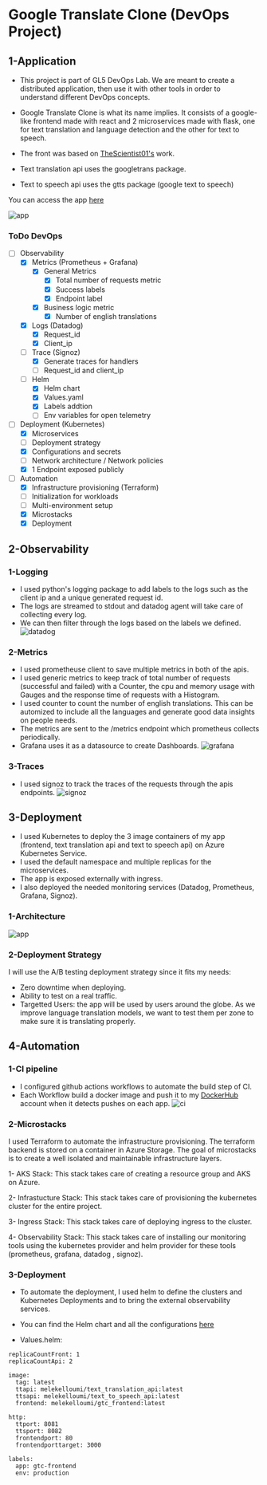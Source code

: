 # Google Translate Clone (DevOps Project)

## 1-Application

* This project is part of GL5 DevOps Lab. We are meant to create a distributed application, 
then use it with other tools in order to understand different DevOps concepts.

* Google Translate Clone is what its name implies. It consists of a google-like frontend made with react
and 2 microservices made with flask, one for text translation and language detection and the other for
text to speech.
* The front was based on [TheScientist01's](https://github.com/TheScientist01/GoogleTranslateClone) work.
* Text translation api uses the googletrans package.
* Text to speech api uses the gtts package (google text to speech)

You can access the app [here](http://20.23.138.64/)

![app](assets/app.png)

### ToDo DevOps

- [ ] Observability
  - [x] Metrics (Prometheus + Grafana)
    - [x] General Metrics
      - [x] Total number of requests metric
      - [x] Success labels
      - [x] Endpoint label
    - [x] Business logic metric
      - [x] Number of english translations
  - [x] Logs (Datadog)
    - [x] Request_id
    - [x] Client_ip
  - [ ] Trace (Signoz)
    - [x] Generate traces for handlers
    - [ ] Request_id and client_ip
  - [ ] Helm
    - [x] Helm chart
    - [x] Values.yaml
    - [x] Labels addtion
    - [ ] Env variables for open telemetry
- [ ] Deployment (Kubernetes)
  - [x] Microservices
  - [ ] Deployment strategy
  - [x] Configurations and secrets
  - [ ] Network architecture / Network policies
  - [x] 1 Endpoint exposed publicly
- [ ] Automation
  - [x] Infrastructure provisioning (Terraform)
  - [ ] Initialization for workloads
  - [ ] Multi-environment setup
  - [x] Microstacks
  - [x] Deployment

## 2-Observability
### 1-Logging
* I used python's logging package to add labels to the logs such as the client ip and a unique generated request
id.
* The logs are streamed to stdout and datadog agent will take care of collecting every log.
* We can then filter through the logs based on the labels we defined.
![datadog](assets/datadog.png)
### 2-Metrics
* I used prometheuse client to save multiple metrics in both of the apis.
* I used generic metrics to keep track of total number of requests (successful and failed) with a Counter, the cpu and memory usage
with Gauges and the response time of requests with a Histogram.
* I used counter to count the number of english translations. This can be automized to include all the languages
and generate good data insights on people needs.
* The metrics are sent to the /metrics endpoint which prometheus collects periodically.
* Grafana uses it as a datasource to create Dashboards.
![grafana](assets/grafana.png)
### 3-Traces
* I used signoz to track the traces of the requests through the apis endpoints.
![signoz](assets/signoz.png)
## 3-Deployment
* I used Kubernetes to deploy the 3 image containers of my app (frontend, text translation api and text to speech api) 
on Azure Kubernetes Service. 
* I used the default namespace and multiple replicas for the microservices.
* The app is exposed externally with ingress.
* I also deployed the needed monitoring services (Datadog, Prometheus, Grafana, Signoz).
### 1-Architecture
![app](assets/architecture.jpg)
### 2-Deployment Strategy
I will use the A/B testing deployment strategy since it fits my needs:
* Zero downtime when deploying.
* Ability to test on a real traffic.
* Targetted Users: the app will be used by users around the globe. As we improve language translation models, we want 
to test them per zone to make sure it is translating properly.

## 4-Automation
### 1-CI pipeline
* I configured github actions workflows to automate the build step of CI.
* Each Workflow build a docker image and push it to my [DockerHub](https://hub.docker.com/u/melekelloumi) account when it detects pushes on each app.
![ci](assets/ci.png)
### 2-Microstacks
I used Terraform to automate the infrastructure provisioning. The terraform backend is stored on a container in 
Azure Storage.
The goal of microstacks is to create a well isolated and maintainable infrastructure layers.

1- AKS Stack: This stack takes care of creating a resource group and  AKS on Azure.

2- Infrastucture Stack: This stack takes care of provisioning the kubernetes cluster for the entire project.

3- Ingress Stack: This stack takes care of deploying ingress to the cluster.

4- Observability Stack: This stack takes care of installing our monitoring tools using the kubernetes provider and helm provider for these tools (prometheus, grafana, datadog , signoz).

### 3-Deployment
* To automate the deployment, I used helm to define the clusters and Kubernetes Deployments and to bring the external
observability services.
* You can find the Helm chart and all the configurations [here](https://github.com/MelekElloumi/google-translate-clone/tree/main/Infrastructure)

* Values.helm: 
```
replicaCountFront: 1
replicaCountApi: 2

image:
  tag: latest
  ttapi: melekelloumi/text_translation_api:latest
  ttsapi: melekelloumi/text_to_speech_api:latest
  frontend: melekelloumi/gtc_frontend:latest

http:
  ttport: 8081
  ttsport: 8082
  frontendport: 80
  frontendporttarget: 3000

labels:
  app: gtc-frontend
  env: production
```
    